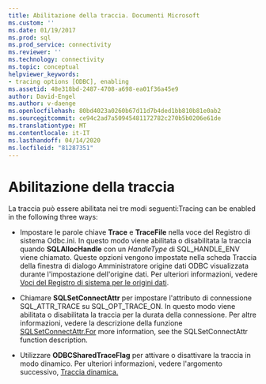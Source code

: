 ```yaml
---
title: Abilitazione della traccia. Documenti Microsoft
ms.custom: ''
ms.date: 01/19/2017
ms.prod: sql
ms.prod_service: connectivity
ms.reviewer: ''
ms.technology: connectivity
ms.topic: conceptual
helpviewer_keywords:
- tracing options [ODBC], enabling
ms.assetid: 48e318bd-2487-4708-a698-ea01f36a45e9
author: David-Engel
ms.author: v-daenge
ms.openlocfilehash: 80bd4023a0260b67d11d7b4ded1bb810b81e0ab2
ms.sourcegitcommit: ce94c2ad7a50945481172782c270b5b0206e61de
ms.translationtype: MT
ms.contentlocale: it-IT
ms.lasthandoff: 04/14/2020
ms.locfileid: "81287351"
---
```

# <a name="enabling-tracing"></a>Abilitazione della traccia
La traccia può essere abilitata nei tre modi seguenti:Tracing can be enabled in the following three ways:  
  
-   Impostare le parole chiave **Trace** e **TraceFile** nella voce del Registro di sistema Odbc.ini. In questo modo viene abilitata o disabilitata la traccia quando **SQLAllocHandle** con un *HandleType* di SQL_HANDLE_ENV viene chiamato. Queste opzioni vengono impostate nella scheda Traccia della finestra di dialogo Amministratore origine dati ODBC visualizzata durante l'impostazione dell'origine dati. Per ulteriori informazioni, vedere [Voci del Registro di sistema per le origini dati](../../../odbc/reference/install/registry-entries-for-data-sources.md).  
  
-   Chiamare **SQLSetConnectAttr** per impostare l'attributo di connessione SQL_ATTR_TRACE su SQL_OPT_TRACE_ON. In questo modo viene abilitata o disabilitata la traccia per la durata della connessione. Per altre informazioni, vedere la descrizione della funzione [SQLSetConnectAttr.For](../../../odbc/reference/syntax/sqlsetconnectattr-function.md) more information, see the SQLSetConnectAttr function description.  
  
-   Utilizzare **ODBCSharedTraceFlag** per attivare o disattivare la traccia in modo dinamico. Per ulteriori informazioni, vedere l'argomento successivo, [Traccia dinamica.](../../../odbc/reference/develop-app/dynamic-tracing.md)
